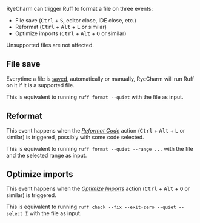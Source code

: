 RyeCharm can trigger Ruff to format a file on three events:

* File save (<kbd>Ctrl</kbd> + <kbd>S</kbd>, editor close, IDE close, etc.)
* Reformat (<kbd>Ctrl</kbd> + <kbd>Alt</kbd> + <kbd>L</kbd> or similar)
* Optimize imports (<kbd>Ctrl</kbd> + <kbd>Alt</kbd> + <kbd>O</kbd> or similar)

Unsupported files are not affected.


## File save

Everytime a file is [saved][1], automatically or manually,
RyeCharm will run Ruff on it if it is a supported file.

This is equivalent to running `ruff format --quiet` with the file as input.


## Reformat

This event happens when the [<i>Reformat Code</i>][2] action
(<kbd>Ctrl</kbd> + <kbd>Alt</kbd> + <kbd>L</kbd> or similar)
is triggered, possibly with some code selected.

This is equivalent to running `ruff format --quiet --range ...`
with the file and the selected range as input.


## Optimize imports

This event happens when the [<i>Optimize Imports</i>][3] action
(<kbd>Ctrl</kbd> + <kbd>Alt</kbd> + <kbd>O</kbd> or similar)
is triggered.

This is equivalent to running `ruff check --fix --exit-zero --quiet --select I`
with the file as input.


  [1]: https://www.jetbrains.com/help/pycharm/saving-and-reverting-changes.html
  [2]: https://www.jetbrains.com/help/pycharm/reformat-and-rearrange-code.html
  [3]: https://www.jetbrains.com/help/pycharm/creating-and-optimizing-imports.html#optimize-imports
